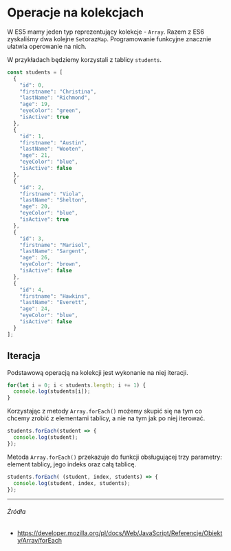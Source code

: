 # Operacje na kolekcjach

W ES5 mamy jeden typ reprezentujący kolekcje - `Array`. Razem z ES6 zyskaliśmy dwa kolejne `Set`oraz`Map`. Programowanie funkcyjne znacznie ułatwia operowanie na nich.

W przykładach będziemy korzystali z tablicy `students`.

```js
const students = [
  {
    "id": 0,
    "firstname": "Christina",
    "lastName": "Richmond",
    "age": 19,
    "eyeColor": "green",
    "isActive": true
  },
  {
    "id": 1,
    "firstname": "Austin",
    "lastName": "Wooten",
    "age": 21,
    "eyeColor": "blue",
    "isActive": false
  },
  {
    "id": 2,
    "firstname": "Viola",
    "lastName": "Shelton",
    "age": 20,
    "eyeColor": "blue",
    "isActive": true
  },
  {
    "id": 3,
    "firstname": "Marisol",
    "lastName": "Sargent",
    "age": 26,
    "eyeColor": "brown",
    "isActive": false
  },
  {
    "id": 4,
    "firstname": "Hawkins",
    "lastName": "Everett",
    "age": 24,
    "eyeColor": "blue",
    "isActive": false
  }
];
```

## Iteracja

Podstawową operacją na kolekcji jest wykonanie na niej iteracji.

```js
for(let i = 0; i < students.length; i += 1) {
  console.log(students[i]);
}
```

Korzystając z metody `Array.forEach()` możemy skupić się na tym co chcemy zrobić z elementami tablicy, a nie na tym jak po niej iterować.

```js
students.forEach(student => {
  console.log(student);
});
```

Metoda `Array.forEach()` przekazuje do funkcji obsługującej trzy parametry: element tablicy, jego indeks oraz całą tablicę.

```js
students.forEach( (student, index, students) => {
  console.log(student, index, students);
});
```

---

###### Źródła

* https://developer.mozilla.org/pl/docs/Web/JavaScript/Referencje/Obiekty/Array/forEach